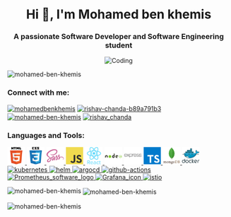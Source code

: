 <h1 align="center">Hi 👋, I'm Mohamed ben khemis</h1>
<h3 align="center">A passionate Software Developer and  Software Engineering student </h3>
<p align="center">
<img  alt="Coding" width="540" height="360" src="https://media.giphy.com/media/qgQUggAC3Pfv687qPC/giphy.gif">
</P>


<p align="left"> <img src="https://komarev.com/ghpvc/?username=mohamed-ben-khemis&label=Profile%20views&color=0e75b6&style=flat" alt="mohamed-ben-khemis" /> </p>

<h3 align="left">Connect with me:</h3>
<p align="left">
<a href="https://www.facebook.com/mohamedb.bkmm/" target="blank"><img align="center" src="https://raw.githubusercontent.com/rahuldkjain/github-profile-readme-generator/master/src/images/icons/Social/facebook.svg" alt="mohamedbenkhemis" height="30" width="40" /></a>
<a href="https://www.linkedin.com/in/mohamed-ben-khemis-033049233/" target="blank"><img align="center" src="https://raw.githubusercontent.com/rahuldkjain/github-profile-readme-generator/master/src/images/icons/Social/linked-in-alt.svg" alt="rishav-chanda-b89a791b3" height="30" width="40" /></a>
<a href="https://twitter.com/Mohamedbk47" target="blank"><img align="center" src="https://raw.githubusercontent.com/rahuldkjain/github-profile-readme-generator/master/src/images/icons/Social/twitter.svg" alt="mohamed-ben-khemis" height="30" width="40" /></a>
<a href="https://www.instagram.com/mohamed_benkhemis/" target="blank"><img align="center" src="https://raw.githubusercontent.com/rahuldkjain/github-profile-readme-generator/master/src/images/icons/Social/instagram.svg" alt="rishav_chanda" height="30" width="40" /></a>

</p>


<h3 align="left">Languages and Tools:</h3>
<p align="left">
  <a href="https://www.w3.org/html/" target="_blank" rel="noreferrer">
    <img src="https://raw.githubusercontent.com/devicons/devicon/master/icons/html5/html5-original-wordmark.svg" alt="html5" width="40" height="40"/>
  </a>
  <a href="https://www.w3schools.com/css/" target="_blank" rel="noreferrer">
    <img src="https://raw.githubusercontent.com/devicons/devicon/master/icons/css3/css3-original-wordmark.svg" alt="css3" width="40" height="40"/>
  </a>
  <a href="https://sass-lang.com" target="_blank" rel="noreferrer">
    <img src="https://raw.githubusercontent.com/devicons/devicon/master/icons/sass/sass-original.svg" alt="sass" width="40" height="40"/>
  </a>
  <a href="https://developer.mozilla.org/en-US/docs/Web/JavaScript" target="_blank" rel="noreferrer">
    <img src="https://raw.githubusercontent.com/devicons/devicon/master/icons/javascript/javascript-original.svg" alt="javascript" width="40" height="40"/>
  </a>
  <a href="https://reactjs.org/" target="_blank" rel="noreferrer">
    <img src="https://raw.githubusercontent.com/devicons/devicon/master/icons/react/react-original-wordmark.svg" alt="react" width="40" height="40"/>
  </a>
  <a href="https://nodejs.org" target="_blank" rel="noreferrer">
    <img src="https://raw.githubusercontent.com/devicons/devicon/master/icons/nodejs/nodejs-original-wordmark.svg" alt="nodejs" width="40" height="40"/>
  </a>
  <a href="https://expressjs.com" target="_blank" rel="noreferrer">
    <img src="https://raw.githubusercontent.com/devicons/devicon/master/icons/express/express-original-wordmark.svg" alt="express" width="40" height="40"/>
  </a>
  <a href="https://www.typescriptlang.org/" target="_blank" rel="noreferrer">
    <img src="https://raw.githubusercontent.com/devicons/devicon/master/icons/typescript/typescript-original.svg" alt="typescript" width="40" height="40"/>
  </a>
  <a href="https://www.mongodb.com/" target="_blank" rel="noreferrer">
    <img src="https://raw.githubusercontent.com/devicons/devicon/master/icons/mongodb/mongodb-original-wordmark.svg" alt="mongodb" width="40" height="40"/>
  </a>
  <a href="https://www.docker.com/" target="_blank" rel="noreferrer"> 
    <img src="https://raw.githubusercontent.com/devicons/devicon/master/icons/docker/docker-original-wordmark.svg" alt="docker" width="40" height="40"/> 
  </a>
  <a href="https://kubernetes.io" target="_blank" rel="noreferrer"> 
    <img src="https://www.vectorlogo.zone/logos/kubernetes/kubernetes-icon.svg" alt="kubernetes" width="40" height="40"/> 
  </a>
  <a href="https://helm.sh" target="_blank" rel="noreferrer"> 
    <img src="https://helm.sh/img/helm.svg" alt="helm" width="40" height="40"/> 
  </a>
  <a href="https://argoproj.github.io/argo-cd/" target="_blank" rel="noreferrer"> 
    <img src="https://argo-cd.readthedocs.io/en/stable/assets/logo.png" alt="argocd" width="40" height="40"/> 
  </a>
  <a href="https://github.com/features/actions" target="_blank" rel="noreferrer"> 
    <img src="https://seeklogo.com/images/G/github-actions-logo-031704BDC6-seeklogo.com.png" alt="github-actions" width="40" height="40"/> 
  </a>
  <a href="https://grafana.com" target="_blank" rel="noreferrer"> 
    <img src="https://upload.wikimedia.org/wikipedia/commons/3/38/Prometheus_software_logo.svg" alt="Prometheus_software_logo" width="40" height="40"/> 
  </a>
  <a href="https://prometheus.io" target="_blank" rel="noreferrer"> 
    <img src="https://upload.wikimedia.org/wikipedia/commons/3/3b/Grafana_icon.svg" alt="Grafana_icon" width="40" height="40"/> 
  </a>
  <a href="https://istio.io" target="_blank" rel="noreferrer"> 
    <img src="https://upload.wikimedia.org/wikipedia/commons/a/a1/Istio-bluelogo-nobackground-unframed.svg" alt="istio" width="40" height="40"/> 
  </a>
</p>
  
  
<p><img align="left" src="https://github-readme-stats.vercel.app/api/top-langs?username=mohamed-ben-khemis&show_icons=true&locale=en&layout=compact&theme=tokyonight" alt="mohamed-ben-khemis" /></p>

<p>&nbsp;<img align="center" src="https://github-readme-stats.vercel.app/api?username=mohamed-ben-khemis&show_icons=true&locale=en&theme=tokyonight" alt="mohamed-ben-khemis" /></p>

<p><img align="center" src="https://github-readme-streak-stats.herokuapp.com/?user=mohamed-ben-khemis&&theme=tokyonight" alt="mohamed-ben-khemis" /></p>
